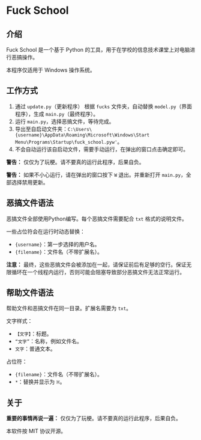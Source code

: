 # Fuck School

## 介绍

Fuck School 是一个基于 Python 的工具，用于在学校的信息技术课堂上对电脑进行恶搞操作。

本程序仅适用于 Windows 操作系统。

## 工作方式

1. 通过 `update.py`（更新程序） 根据 `fucks` 文件夹，自动替换 `model.py`（界面程序），生成 `main.py`（最终程序）。
2. 运行 `main.py`，选择恶搞文件，等待完成。
3. 导出至自启动文件夹：`C:\Users\{username}\AppData\Roaming\Microsoft\Windows\Start Menu\Programs\Startup\fuck_school.pyw'`。
4. 不会自动运行该自启动文件，需要手动运行，在弹出的窗口点击确定即可。

**警告：** 仅仅为了玩梗。请不要真的运行此程序，后果自负。

**警告：** 如果不小心运行，请在弹出的窗口按下 `W` 退出。并重新打开 `main.py`，全部选择禁用更新。

## 恶搞文件语法

恶搞文件全部使用Python编写。每个恶搞文件需要配合 `txt` 格式的说明文件。

一些占位符会在运行时动态替换：
- `{username}`：第一步选择的用户名。
- `{filename}`：文件名（不带扩展名）。

**注意：** 最终，这些恶搞文件会被添加在一起，请保证前后有足够的空行。保证无限循环在一个线程内运行，否则可能会阻塞导致部分恶搞文件无法正常运行。

## 帮助文件语法

帮助文件和恶搞文件在同一目录。扩展名需要为 `txt`。

文字样式：
- `【文字】`：标题。
- `“文字”`：名称，例如文件名。
- `文字`：普通文本。

占位符：
- `{filename}`：文件名（不带扩展名）。
- `*`：替换并显示为 `※`。

## 关于

**重要的事情再说一遍：** 仅仅为了玩梗。请不要真的运行此程序，后果自负。

本软件按 MIT 协议开源。
